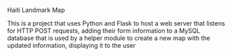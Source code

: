 Haiti Landmark Map

This is a project that uses Python and Flask to host a web server that listens for HTTP POST requests, adding their form information to a MySQL database that is used by a helper module to create a new map with the updated information, displaying it to the user
